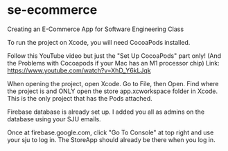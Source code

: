 # se-ecommerce
Creating an E-Commerce App for Software Engineering Class

To run the project on Xcode, you will need CocoaPods installed.

Follow this YouTube video but just the "Set Up CocoaPods" part only! (And the Problems with Cocoapods if your Mac has an M1 processor chip) Link: https://www.youtube.com/watch?v=XhD_Y6kLJqk

When opening the project, open Xcode. Go to File, then Open. Find where the project is and ONLY open the store app.xcworkspace folder in Xcode. This is the only project that has the Pods attached.

Firebase database is already set up. I added you all as admins on the database using your SJU emails.

Once at firebase.google.com, click "Go To Console" at top right and use your sju to log in. The StoreApp should already be there when you log in.

